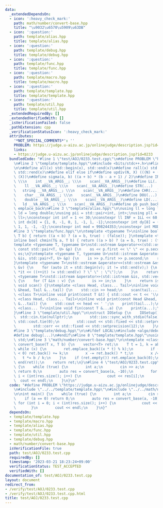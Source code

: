 ```yaml
---
data:
  _extendedDependsOn:
  - icon: ':heavy_check_mark:'
    path: math/number/convert-base.hpp
    title: "\u9032\u6570\u5909\u63DB"
  - icon: ':question:'
    path: template/alias.hpp
    title: template/alias.hpp
  - icon: ':question:'
    path: template/debug.hpp
    title: template/debug.hpp
  - icon: ':question:'
    path: template/func.hpp
    title: template/func.hpp
  - icon: ':question:'
    path: template/macro.hpp
    title: template/macro.hpp
  - icon: ':question:'
    path: template/template.hpp
    title: template/template.hpp
  - icon: ':question:'
    path: template/util.hpp
    title: template/util.hpp
  _extendedRequiredBy: []
  _extendedVerifiedWith: []
  _isVerificationFailed: false
  _pathExtension: cpp
  _verificationStatusIcon: ':heavy_check_mark:'
  attributes:
    '*NOT_SPECIAL_COMMENTS*': ''
    PROBLEM: https://judge.u-aizu.ac.jp/onlinejudge/description.jsp?id=0233
    links:
    - https://judge.u-aizu.ac.jp/onlinejudge/description.jsp?id=0233
  bundledCode: "#line 1 \"test/AOJ/0233.test.cpp\"\n#define PROBLEM \"https://judge.u-aizu.ac.jp/onlinejudge/description.jsp?id=0233\"\
    \n#line 2 \"template/template.hpp\"\n#include <bits/stdc++.h>\n#line 3 \"template/macro.hpp\"\
    \n\n#define all(x) std::begin(x), std::end(x)\n#define rall(x) std::rbegin(x),\
    \ std::rend(x)\n#define elif else if\n#define updiv(N, X) (((N) + (X) - (1)) /\
    \ (X))\n#define sigma(a, b) ((a + b) * (b - a + 1) / 2)\n#define INT(...)    \
    \ \\\n    int __VA_ARGS__; \\\n    scan(__VA_ARGS__)\n#define LL(...)     \\\n\
    \    ll __VA_ARGS__; \\\n    scan(__VA_ARGS__)\n#define STR(...)        \\\n \
    \   string __VA_ARGS__; \\\n    scan(__VA_ARGS__)\n#define CHR(...)      \\\n\
    \    char __VA_ARGS__; \\\n    scan(__VA_ARGS__)\n#define DOU(...)        \\\n\
    \    double __VA_ARGS__; \\\n    scan(__VA_ARGS__)\n#define LD(...)     \\\n \
    \   ld __VA_ARGS__; \\\n    scan(__VA_ARGS__)\n#define pb push_back\n#define eb\
    \ emplace_back\n#line 3 \"template/alias.hpp\"\n\nusing ll = long long;\nusing\
    \ ld = long double;\nusing pii = std::pair<int, int>;\nusing pll = std::pair<ll,\
    \ ll>;\nconstexpr int inf = 1 << 30;\nconstexpr ll INF = 1LL << 60;\nconstexpr\
    \ int dx[8] = {1, 0, -1, 0, 1, -1, 1, -1};\nconstexpr int dy[8] = {0, 1, 0, -1,\
    \ 1, 1, -1, -1};\nconstexpr int mod = 998244353;\nconstexpr int MOD = 1e9 + 7;\n\
    #line 3 \"template/func.hpp\"\n\ntemplate <typename T>\ninline bool chmax(T& a,\
    \ T b) { return ((a < b) ? (a = b, true) : (false)); }\ntemplate <typename T>\n\
    inline bool chmin(T& a, T b) { return ((a > b) ? (a = b, true) : (false)); }\n\
    template <typename T, typename U>\nstd::ostream &operator<<(std::ostream &os,\
    \ const std::pair<T, U> &p) {\n    os << p.first << \" \" << p.second;\n    return\
    \ os;\n}\ntemplate <typename T, typename U>\nstd::istream &operator>>(std::istream\
    \ &is, std::pair<T, U> &p) {\n    is >> p.first >> p.second;\n    return is;\n\
    }\ntemplate <typename T>\nstd::ostream &operator<<(std::ostream &os, const std::vector<T>\
    \ &v) {\n    for (auto it = std::begin(v); it != std::end(v);) {\n        os <<\
    \ *it << ((++it) != std::end(v) ? \" \" : \"\");\n    }\n    return os;\n}\ntemplate\
    \ <typename T>\nstd::istream &operator>>(std::istream &is, std::vector<T> &v)\
    \ {\n    for (T &in : v) {\n        is >> in;\n    }\n    return is;\n}\ninline\
    \ void scan() {}\ntemplate <class Head, class... Tail>\ninline void scan(Head\
    \ &head, Tail &...tail) {\n    std::cin >> head;\n    scan(tail...);\n}\ntemplate\
    \ <class T>\ninline void print(const T &t) { std::cout << t << '\\n'; }\ntemplate\
    \ <class Head, class... Tail>\ninline void print(const Head &head, const Tail\
    \ &...tail) {\n    std::cout << head << ' ';\n    print(tail...);\n}\ntemplate\
    \ <class... T>\ninline void fin(const T &...a) {\n    print(a...);\n    exit(0);\n\
    }\n#line 3 \"template/util.hpp\"\n\nstruct IOSetup {\n    IOSetup() {\n      \
    \  std::cin.tie(nullptr);\n        std::ios::sync_with_stdio(false);\n       \
    \ std::cout.tie(0);\n        std::cout << std::fixed << std::setprecision(12);\n\
    \        std::cerr << std::fixed << std::setprecision(12);\n    }\n} IOSetup;\n\
    #line 3 \"template/debug.hpp\"\n\n#ifdef LOCAL\n#include <algo/debug.hpp>\n#else\n\
    #define debug(...)\n#endif\n#line 8 \"template/template.hpp\"\nusing namespace\
    \ std;\n#line 3 \"math/number/convert-base.hpp\"\n\ntemplate <class T>\nvector<T>\
    \ convert_base(T x, T b) {\n    vector<T> ret;\n    T t = 1, k = abs(b);\n   \
    \ while (x) {\n        ret.emplace_back((x * t) % k);\n        if (ret.back()\
    \ < 0) ret.back() += k;\n        x -= ret.back() * t;\n        x /= k;\n     \
    \   t *= b / k;\n    }\n    if (ret.empty()) ret.emplace_back(0);\n    reverse(begin(ret),\
    \ end(ret));\n    return ret;\n}\n#line 4 \"test/AOJ/0233.test.cpp\"\n\nint main()\
    \ {\n    while (true) {\n        int a;\n        cin >> a;\n        if (a == 0)\
    \ return 0;\n        auto res = convert_base(a, -10);\n        for (int i = 0;\
    \ i < (int)res.size(); i++) {\n            cout << res[i];\n        }\n      \
    \  cout << endl;\n    }\n}\n"
  code: "#define PROBLEM \"https://judge.u-aizu.ac.jp/onlinejudge/description.jsp?id=0233\"\
    \n#include \"../../template/template.hpp\"\n#include \"../../math/number/convert-base.hpp\"\
    \n\nint main() {\n    while (true) {\n        int a;\n        cin >> a;\n    \
    \    if (a == 0) return 0;\n        auto res = convert_base(a, -10);\n       \
    \ for (int i = 0; i < (int)res.size(); i++) {\n            cout << res[i];\n \
    \       }\n        cout << endl;\n    }\n}"
  dependsOn:
  - template/template.hpp
  - template/macro.hpp
  - template/alias.hpp
  - template/func.hpp
  - template/util.hpp
  - template/debug.hpp
  - math/number/convert-base.hpp
  isVerificationFile: true
  path: test/AOJ/0233.test.cpp
  requiredBy: []
  timestamp: '2023-03-21 18:23:24+09:00'
  verificationStatus: TEST_ACCEPTED
  verifiedWith: []
documentation_of: test/AOJ/0233.test.cpp
layout: document
redirect_from:
- /verify/test/AOJ/0233.test.cpp
- /verify/test/AOJ/0233.test.cpp.html
title: test/AOJ/0233.test.cpp
---
```

